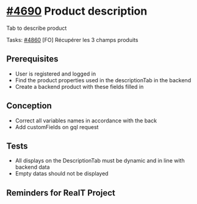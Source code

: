 # [#4690](https://dev.azure.com/coexya-dgl/RealT.CSM/_workitems/edit/4690/) Product description

Tab to describe product

Tasks:
[#4860](https://dev.azure.com/coexya-dgl/RealT.CSM/_workitems/edit/4860) [FO] Récupérer les 3 champs produits

## Prerequisites

- User is registered and logged in
- Find the product properties used in the descriptionTab in the backend
- Create a backend product with these fields filled in

## Conception

- Correct all variables names in accordance with the back
- Add customFields on gql request

## Tests

- All displays on the DescriptionTab must be dynamic and in line with backend data
- Empty datas should not be displayed

## Reminders for RealT Project
